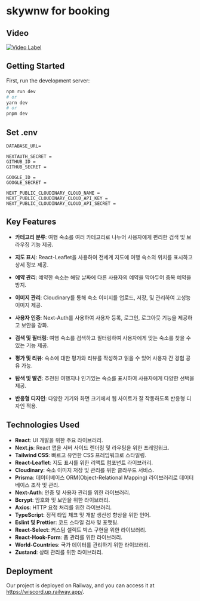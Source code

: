 # skywnw for booking

## Video

[![Video Label](http://img.youtube.com/vi/v178qSOL8zM/0.jpg)](https://youtu.be/v178qSOL8zM)

## Getting Started

First, run the development server:

```bash
npm run dev
# or
yarn dev
# or
pnpm dev
```
## Set .env
```
DATABASE_URL=

NEXTAUTH_SECRET =
GITHUB_ID =
GITHUB_SECRET =

GOOGLE_ID = 
GOOGLE_SECRET =

NEXT_PUBLIC_CLOUDINARY_CLOUD_NAME = 
NEXT_PUBLIC_CLOUDINARY_CLOUD_API_KEY =
NEXT_PUBLIC_CLOUDINARY_CLOUD_API_SECRET = 
```

## Key Features
- **카테고리 분류**: 여행 숙소를 여러 카테고리로 나누어 사용자에게 편리한 검색 및 브라우징 기능 제공.

- **지도 표시**: React-Leaflet을 사용하여 전세계 지도에 여행 숙소의 위치를 표시하고 상세 정보 제공.

- **예약 관리**: 예약한 숙소는 해당 날짜에 다른 사용자의 예약을 막아두어 중복 예약을 방지.

- **이미지 관리**: Cloudinary를 통해 숙소 이미지를 업로드, 저장, 및 관리하여 고성능 이미지 제공.

- **사용자 인증**: Next-Auth를 사용하여 사용자 등록, 로그인, 로그아웃 기능을 제공하고 보안을 강화.

- **검색 및 필터링**: 여행 숙소를 검색하고 필터링하여 사용자에게 맞는 숙소를 찾을 수 있는 기능 제공.

- **평가 및 리뷰**: 숙소에 대한 평가와 리뷰를 작성하고 읽을 수 있어 사용자 간 경험 공유 가능.

- **탐색 및 발견**: 추천된 여행지나 인기있는 숙소를 표시하여 사용자에게 다양한 선택을 제공.

- **반응형 디자인**: 다양한 기기와 화면 크기에서 웹 사이트가 잘 작동하도록 반응형 디자인 적용.

## Technologies Used

- **React**: UI 개발을 위한 주요 라이브러리.
- **Next.js**: React 앱을 서버 사이드 렌더링 및 라우팅을 위한 프레임워크.
- **Tailwind CSS**: 빠르고 유연한 CSS 프레임워크로 스타일링.
- **React-Leaflet**: 지도 표시를 위한 리액트 컴포넌트 라이브러리.
- **Cloudinary**: 숙소 이미지 저장 및 관리를 위한 클라우드 서비스.
- **Prisma**: 데이터베이스 ORM(Object-Relational Mapping) 라이브러리로 데이터베이스 조작 및 관리.
- **Next-Auth**: 인증 및 사용자 관리를 위한 라이브러리.
- **Bcrypt**: 암호화 및 보안을 위한 라이브러리.
- **Axios**: HTTP 요청 처리를 위한 라이브러리.
- **TypeScript**: 정적 타입 체크 및 개발 생산성 향상을 위한 언어.
- **Eslint 및 Prettier**: 코드 스타일 검사 및 포맷팅.
- **React-Select**: 커스텀 셀렉트 박스 구현을 위한 라이브러리.
- **React-Hook-Form**: 폼 관리를 위한 라이브러리.
- **World-Countries**: 국가 데이터를 관리하기 위한 라이브러리.
- **Zustand**: 상태 관리를 위한 라이브러리.


## Deployment

Our project is deployed on Railway, and you can access it at https://wiscord.up.railway.app/.
